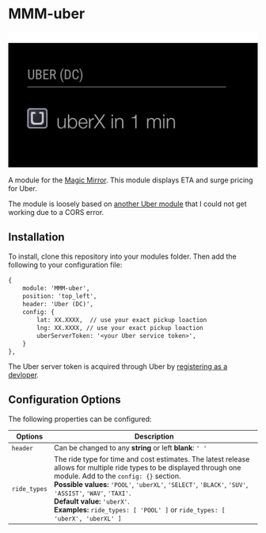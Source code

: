 
# MMM-uber

![Alt text](/img/uber-screenshot.png?raw=true "A preview of the Uber module.")

A module for the [Magic Mirror](https://magicmirror.builders/). This module displays ETA and surge pricing for Uber.

The module is loosely based on [another Uber module](https://github.com/derickson/MMderickson/tree/master/uber) that I could not get working due to a CORS error. 

## Installation

To install, clone this repository into your modules folder. Then add the following to your configuration file:
```
{
	module: 'MMM-uber',
	position: 'top_left',
	header: 'Uber (DC)',
	config: {
		lat: XX.XXXX,  // use your exact pickup loaction
		lng: XX.XXXX, // use your exact pickup loaction
		uberServerToken: '<your Uber service token>',
	}
},
```
The Uber server token is acquired through Uber by [registering as a devloper](https://developer.uber.com/). 

## Configuration Options

The following properties can be configured:

| Options | Description|
| --- | --- |
|```header```| Can be changed to any **string** or left **blank**: ```' '``` |
| ```ride_types```| The ride type for time and cost estimates. The latest release allows for multiple ride types to be displayed through one module. Add to the ```config: {}``` section. <br> **Possible values:** ```'POOL'```, ```'uberXL'```, ```'SELECT'```, ```'BLACK'```, ```'SUV'```, ```'ASSIST'```, ```'WAV'```, ```'TAXI'```. <br> **Default value:** ```'uberX'```. <br> **Examples:** ```ride_types: [ 'POOL' ]``` or ```ride_types: [ 'uberX', 'uberXL' ]```|
